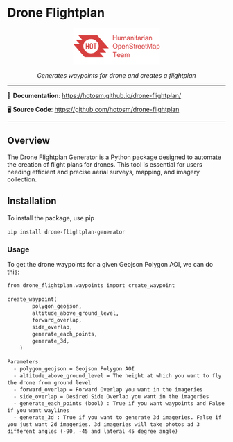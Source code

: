 # Drone Flightplan
<!-- markdownlint-disable -->
<p align="center">
  <img src="https://github.com/hotosm/fmtm/blob/main/images/hot_logo.png?raw=true" style="width: 200px;" alt="HOT"></a>
</p>
<p align="center">
  <em>Generates waypoints for drone and creates a flightplan </em>
</p>

---

📖 **Documentation**: <a href="https://hotosm.github.io/drone-flightplan/" target="_blank">https://hotosm.github.io/drone-flightplan/</a>

🖥️ **Source Code**: <a href="https://github.com/hotosm/drone-flightplan" target="_blank">https://github.com/hotosm/drone-flightplan</a>

---


## Overview
The Drone Flightplan Generator is a Python package designed to automate the creation of flight plans for drones. This tool is essential for users needing efficient and precise aerial surveys, mapping, and imagery collection.

## Installation
To install the package, use pip

```pip install drone-flightplan-generator```

### Usage
To get the drone waypoints for a given Geojson Polygon AOI, we can do this:
```
from drone_flightplan.waypoints import create_waypoint

create_waypoint(
        polygon_geojson,
        altitude_above_ground_level,
        forward_overlap,
        side_overlap,
        generate_each_points,
        generate_3d,
    )

Parameters:
  - polygon_geojson = Geojson Polygon AOI
  - altitude_above_ground_level = The height at which you want to fly the drone from ground level
  - forward_overlap = Forward Overlap you want in the imageries
  - side_overlap = Desired Side Overlap you want in the imageries
  - generate_each_points (bool) : True if you want waypoints and False if you want waylines
  - generate_3d : True if you want to generate 3d imageries. False if you just want 2d imageries. 3d imageries will take photos ad 3 different angles (-90, -45 and lateral 45 degree angle)

```
